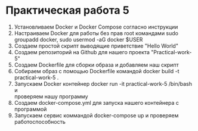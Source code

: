 #  Практическая работа 5

1. Установливаем Docker и Docker Compose согласно инструкции
2. Настраиваем Docker для работы без прав root командами sudo groupadd docker, 
   sudo usermod -aG docker $USER
3. Создаем простой скрипт выводящие приветствие "Hello World"
4. Создаем репозиторий на Github для нашего проекта "Practical-work-5"
5. Создаем Dockerfile для сборки образа и добавляем наш скрипт
6. Собираем образ с помощью Dockerfile командой docker build -t practical-work-5 .
7. Запускаем Docker контейнер docker run -it practical-work-5 /bin/bash и       
   проверяем нашу программу 
8. Создаем docker-compose.yml для запуска нашего контейнера с программой
9. Запускаем сервис коммандой docker-compose up и проверяем работоспособность
